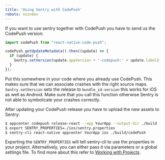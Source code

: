 ```yaml
---
title: 'Using Sentry with CodePush'
robots: noindex
---
```


If you want to use sentry together with CodePush you have to send us the CodePush version:

```javascript
import codePush from "react-native-code-push";

codePush.getUpdateMetadata().then((update) => {
  if (update) {
    Sentry.setVersion(update.appVersion + '-codepush:' + update.label);
  }
});
```

Put this somewhere in your code where you already use CodePush. This makes sure that we can associate crashes with the right source maps. `Sentry.setVersion` sets the release to `bundle_id-version` this works for iOS as well as Android. Make sure that you call this function otherwise Sentry is not able to symbolicate your crashes correctly.

After updating your CodePush release you have to upload the new assets to Sentry:

```bash
$ appcenter codepush release-react --app YourApp --output-dir ./build
$ export SENTRY_PROPERTIES=./ios/sentry.properties
$ sentry-cli react-native appcenter YourApp ios ./build/codePush
```

Exporting the `SENTRY_PROPERTIES` will tell sentry-cli to use the properties in your project. Alternatively, you can either pass it via parameters or a global settings file. To find more about this refer to [Working with Projects](/cli/configuration/#sentry-cli-working-with-projects).
